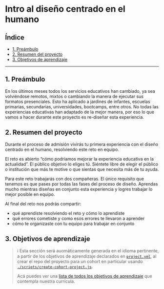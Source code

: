 # Intro al diseño centrado en el humano

## Índice

- [1. Preámbulo](#1-preámbulo)
- [2. Resumen del proyecto](#2-resumen-del-proyecto)
- [3. Objetivos de aprendizaje](#3-objetivos-de-aprendizaje)

---

## 1. Preámbulo

En los últimos meses todos los servicios educativos han cambiado,
ya sea volviéndose remotos, mixtos o cambiando la manera de ejecutar sus
formatos presenciales. Esto ha aplicado a jardines de infantes, escuelas
primarias, secundarias, universidades, bootcamps, entre otros. No todas las
experiencias educativas han adaptado de la mejor manera, por eso lo que vamos a
hacer durante este proyecto es re-diseñar esta experiencia.

## 2. Resumen del proyecto

Durante el proceso de admisión vivirás tu primera experiencia con el diseño
centrado en el humano, resolviendo este reto en equipo.

El reto es abierto “cómo podríamos mejorar la experiencia educativa en la
actualidad”. El público objetivo lo eliges tú. Siéntete libre de elegir el
público o institución que más te motive o que sientas que necesita más de tu
ayuda.

Para este reto trabajarás con dos compañeras. El único requisito que tenemos es
que pases por todas las fases del proceso de diseño. Aprendas mucho mientras
diseñas en conjunto esta experiencia y logres trabajar lo mejor posible en
equipo.

Al final del reto nos podrás compartir:

- qué aprendiste resolviendo el reto y cómo lo aprendiste
- qué errores cometiste y como esos errores te llevaron a aprender
- cómo te organizaste con tu equipo para trabajar en conjunto

## 3. Objetivos de aprendizaje

> ℹ️ Esta sección será auomáticamente generada en el idioma pertinente, a partir
> de los objetivos de aprendizaje declarados en [`project.yml`](./project.yml),
> al crear el repo del proyecto para un cohort en particular usando
> [`./scripts/create-cohort-project.js`](../../scripts#create-cohort-project-coaches).
>
> Acá puedes ver una [lista de todos los objetivos de aprendizaje](../../learning-objectives/data.yml)
> que contempla nuestra currícula.
